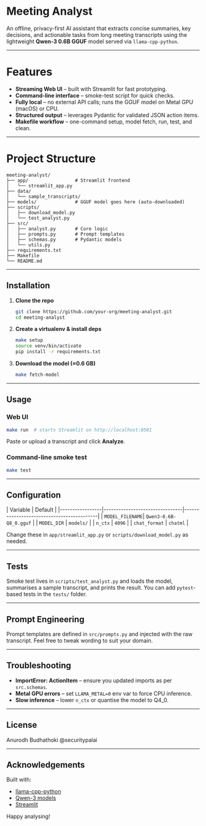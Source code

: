 #  Meeting Analyst

An offline, privacy-first AI assistant that extracts concise summaries, key decisions, and actionable tasks from long meeting transcripts using the lightweight **Qwen-3 0.6B GGUF** model served via `llama-cpp-python`.

---

# Features

* **Streaming Web UI** – built with Streamlit for fast prototyping.
* **Command-line interface** – smoke-test script for quick checks.
* **Fully local** – no external API calls; runs the GGUF model on Metal GPU (macOS) or CPU.
* **Structured output** – leverages Pydantic for validated JSON action items.
* **Makefile workflow** – one-command setup, model fetch, run, test, and clean.

---

# Project Structure

```
meeting-analyst/
├── app/                 # Streamlit frontend
│   └── streamlit_app.py
├── data/
│   └── sample_transcripts/
├── models/              # GGUF model goes here (auto-downloaded)
├── scripts/
│   ├── download_model.py
│   └── test_analyst.py
├── src/
│   ├── analyst.py       # Core logic
│   ├── prompts.py       # Prompt templates
│   ├── schemas.py       # Pydantic models
│   └── utils.py
├── requirements.txt
├── Makefile
└── README.md
```

---

## Installation

1. **Clone the repo**
   ```bash
   git clone https://github.com/your-org/meeting-analyst.git
   cd meeting-analyst
   ```
2. **Create a virtualenv & install deps**
   ```bash
   make setup
   source venv/bin/activate
   pip install -r requirements.txt
   ```
3. **Download the model (≈0.6 GB)**
   ```bash
   make fetch-model
   ```

---

##  Usage

### Web UI
```bash
make run  # starts Streamlit on http://localhost:8501
```
Paste or upload a transcript and click **Analyze**.

### Command-line smoke test
```bash
make test
```

---

##  Configuration

| Variable        | Default                        | 
|-----------------|--------------------------------|-------------------------------------------|
| `MODEL_FILENAME`| `Qwen3-0.6B-Q8_0.gguf`         | 
| `MODEL_DIR`     | `models/`                      | 
| `n_ctx`         | `4096`                         | 
| `chat_format`   | `chatml`                       |        

Change these in `app/streamlit_app.py` or `scripts/download_model.py` as needed.

---

##  Tests

Smoke test lives in `scripts/test_analyst.py` and loads the model, summarises a sample transcript, and prints the result. You can add `pytest`-based tests in the `tests/` folder.

---

##  Prompt Engineering

Prompt templates are defined in `src/prompts.py` and injected with the raw transcript. Feel free to tweak wording to suit your domain.

---

##  Troubleshooting

* **ImportError: ActionItem** – ensure you updated imports as per `src.schemas`.
* **Metal GPU errors** – set `LLAMA_METAL=0` env var to force CPU inference.
* **Slow inference** – lower `n_ctx` or quantise the model to Q4_0.

---

##  License

Anurodh Budhathoki @securitypalai

---

## Acknowledgements

Built with:
* [llama-cpp-python](https://github.com/abetlen/llama-cpp-python)
* [Qwen-3 models](https://huggingface.co/Qwen)
* [Streamlit](https://streamlit.io)

Happy analysing!